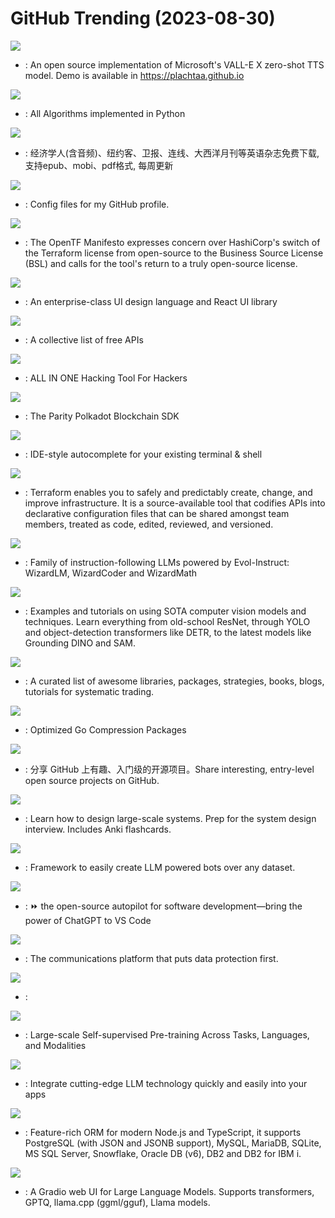 # GitHub Trending (2023-08-30)

![](https://img.shields.io/badge/Python-New%201-green?style=flat-square&logo=appveyor)
- [](https://github.comundefined): An open source implementation of Microsoft's VALL-E X zero-shot TTS model. Demo is available in https://plachtaa.github.io

![](https://img.shields.io/badge/Python-New%20427-green?style=flat-square&logo=appveyor)
- [](https://github.comundefined): All Algorithms implemented in Python

![](https://img.shields.io/badge/CSS-New%20275-green?style=flat-square&logo=appveyor)
- [](https://github.comundefined): 经济学人(含音频)、纽约客、卫报、连线、大西洋月刊等英语杂志免费下载,支持epub、mobi、pdf格式, 每周更新

![](https://img.shields.io/badge/Shell-New%20184-green?style=flat-square&logo=appveyor)
- [](https://github.comundefined): Config files for my GitHub profile.

![](https://img.shields.io/badge/HTML-New%2019-green?style=flat-square&logo=appveyor)
- [](https://github.comundefined): The OpenTF Manifesto expresses concern over HashiCorp's switch of the Terraform license from open-source to the Business Source License (BSL) and calls for the tool's return to a truly open-source license.

![](https://img.shields.io/badge/TypeScript-New%2034-green?style=flat-square&logo=appveyor)
- [](https://github.comundefined): An enterprise-class UI design language and React UI library

![](https://img.shields.io/badge/Python-New%20342-green?style=flat-square&logo=appveyor)
- [](https://github.comundefined): A collective list of free APIs

![](https://img.shields.io/badge/Python-New%20432-green?style=flat-square&logo=appveyor)
- [](https://github.comundefined): ALL IN ONE Hacking Tool For Hackers

![](https://img.shields.io/badge/Rust-New%20362-green?style=flat-square&logo=appveyor)
- [](https://github.comundefined): The Parity Polkadot Blockchain SDK

![](https://img.shields.io/badge/TypeScript-New%20104-green?style=flat-square&logo=appveyor)
- [](https://github.comundefined): IDE-style autocomplete for your existing terminal & shell

![](https://img.shields.io/badge/Go-New%2041-green?style=flat-square&logo=appveyor)
- [](https://github.comundefined): Terraform enables you to safely and predictably create, change, and improve infrastructure. It is a source-available tool that codifies APIs into declarative configuration files that can be shared amongst team members, treated as code, edited, reviewed, and versioned.

![](https://img.shields.io/badge/Python-New%20195-green?style=flat-square&logo=appveyor)
- [](https://github.comundefined): Family of instruction-following LLMs powered by Evol-Instruct: WizardLM, WizardCoder and WizardMath

![](https://img.shields.io/badge/Jupyter%20Notebook-New%2074-green?style=flat-square&logo=appveyor)
- [](https://github.comundefined): Examples and tutorials on using SOTA computer vision models and techniques. Learn everything from old-school ResNet, through YOLO and object-detection transformers like DETR, to the latest models like Grounding DINO and SAM.

![](https://img.shields.io/badge/Python-New%2031-green?style=flat-square&logo=appveyor)
- [](https://github.comundefined): A curated list of awesome libraries, packages, strategies, books, blogs, tutorials for systematic trading.

![](https://img.shields.io/badge/Go-New%2019-green?style=flat-square&logo=appveyor)
- [](https://github.comundefined): Optimized Go Compression Packages

![](https://img.shields.io/badge/Python-New%20104-green?style=flat-square&logo=appveyor)
- [](https://github.comundefined): 分享 GitHub 上有趣、入门级的开源项目。Share interesting, entry-level open source projects on GitHub.

![](https://img.shields.io/badge/Python-New%20119-green?style=flat-square&logo=appveyor)
- [](https://github.comundefined): Learn how to design large-scale systems. Prep for the system design interview. Includes Anki flashcards.

![](https://img.shields.io/badge/Python-New%20102-green?style=flat-square&logo=appveyor)
- [](https://github.comundefined): Framework to easily create LLM powered bots over any dataset.

![](https://img.shields.io/badge/Python-New%20281-green?style=flat-square&logo=appveyor)
- [](https://github.comundefined): ⏩ the open-source autopilot for software development—bring the power of ChatGPT to VS Code

![](https://img.shields.io/badge/TypeScript-New%20153-green?style=flat-square&logo=appveyor)
- [](https://github.comundefined): The communications platform that puts data protection first.

![](https://img.shields.io/badge/Java-New%2054-green?style=flat-square&logo=appveyor)
- [](https://github.comundefined): 

![](https://img.shields.io/badge/Python-New%2019-green?style=flat-square&logo=appveyor)
- [](https://github.comundefined): Large-scale Self-supervised Pre-training Across Tasks, Languages, and Modalities

![](https://img.shields.io/badge/C%23-New%2045-green?style=flat-square&logo=appveyor)
- [](https://github.comundefined): Integrate cutting-edge LLM technology quickly and easily into your apps

![](https://img.shields.io/badge/JavaScript-New%208-green?style=flat-square&logo=appveyor)
- [](https://github.comundefined): Feature-rich ORM for modern Node.js and TypeScript, it supports PostgreSQL (with JSON and JSONB support), MySQL, MariaDB, SQLite, MS SQL Server, Snowflake, Oracle DB (v6), DB2 and DB2 for IBM i.

![](https://img.shields.io/badge/Python-New%20134-green?style=flat-square&logo=appveyor)
- [](https://github.comundefined): A Gradio web UI for Large Language Models. Supports transformers, GPTQ, llama.cpp (ggml/gguf), Llama models.

